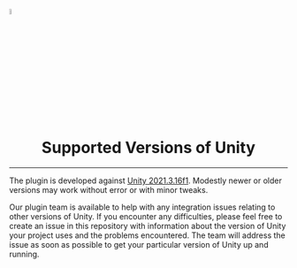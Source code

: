 <a href="/com.playeveryware.eos/README.md"><img src="/com.playeveryware.eos/Documentation~/images/PlayEveryWareLogo.gif" alt="README.md" width="5%"/></a>

# <div align="center">Supported Versions of Unity</div>
---

The plugin is developed against [Unity 2021.3.16f1](https://dev.epicgames.com/docs/epic-online-services/release-notes#1163-cl32303053---2024-apr-09). Modestly newer or older versions may work without error or with minor tweaks.

Our plugin team is available to help with any integration issues relating to other versions of Unity. If you encounter any difficulties, please feel free to create an issue in this repository with information about the version of Unity your project uses and the problems encountered. The team will address the issue as soon as possible to get your particular version of Unity up and running.